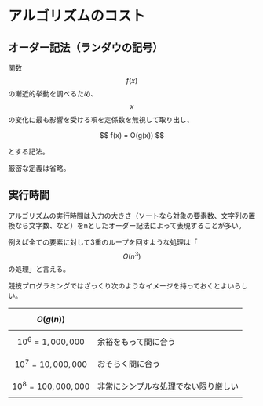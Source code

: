 # アルゴリズムのコスト

## オーダー記法（ランダウの記号）

関数$$f(x)$$の漸近的挙動を調べるため、$$x$$の変化に最も影響を受ける項を定係数を無視して取り出し、

<center>
$$
f(x) = O(g(x))
$$
</center>

とする記法。

厳密な定義は省略。

## 実行時間

アルゴリズムの実行時間は入力の大きさ（ソートなら対象の要素数、文字列の置換なら文字数、など）をnとしたオーダー記法によって表現することが多い。

例えば全ての要素に対して3重のループを回すような処理は「$$O(n^3)$$ の処理」と言える。

競技プログラミングではざっくり次のようなイメージを持っておくとよいらしい。

|$$O(g(n))$$||
|----|----|
|$$10^6 = 1,000,000$$|余裕をもって間に合う|
|$$10^7 = 10,000,000$$|おそらく間に合う|
|$$10^8 = 100,000,000$$|非常にシンプルな処理でない限り厳しい|
